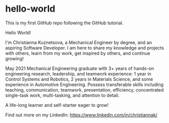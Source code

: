 # hello-world
This is my first GitHub repo following the GitHub tutorial.

Hello World!

I'm Christianna Kuznetsova, a Mechanical Engineer by degree, and an aspiring Software Developer. I am here to share my knowledge and projects with others, learn from my work, get inspired by others, and continue growing!

May 2021 Mechanical Engineering graduate with 3+ years of hands-on engineering research, leadership, and teamwork experience: 1 year in Control Systems and Robotics, 2 years in Materials Science, and some experience in Automotive Engineering. Possess transferable skills including teaching, communication, teamwork, presentation, efficiency, concentrated single-task work, multi-tasking, and attention to detail. 

A life-long learner and self-starter eager to grow!

Find out more on my LinkedIn: https://www.linkedin.com/in/christiannak/
